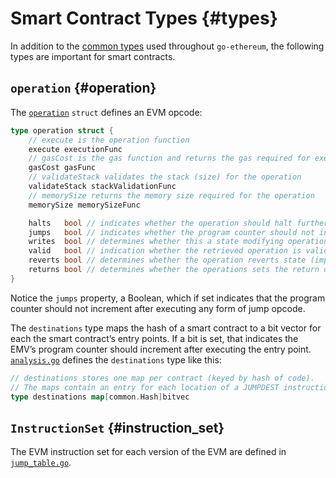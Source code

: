 # Smart Contract Types {#types}
In addition to the [common types](common.md#common) used throughout `go-ethereum`, the following types are important for smart contracts.

## `operation` {#operation}
The [`operation`](https://github.com/ethereum/go-ethereum/blob/master/core/vm/jump_table.go#L35-L51) `struct` defines an EVM opcode:

```go
type operation struct {
    // execute is the operation function
    execute executionFunc
    // gasCost is the gas function and returns the gas required for execution
    gasCost gasFunc
    // validateStack validates the stack (size) for the operation
    validateStack stackValidationFunc
    // memorySize returns the memory size required for the operation
    memorySize memorySizeFunc

    halts   bool // indicates whether the operation should halt further execution
    jumps   bool // indicates whether the program counter should not increment
    writes  bool // determines whether this a state modifying operation
    valid   bool // indication whether the retrieved operation is valid and known
    reverts bool // determines whether the operation reverts state (implicitly halts)
    returns bool // determines whether the operations sets the return data content
}
```

Notice the `jumps` property, a Boolean, which if set indicates that the program counter should not increment after executing any form of jump opcode.

The `destinations` type maps the hash of a smart contract to a bit vector for each the smart contract&rsquo;s entry points. If a bit is set, that indicates the EMV&rsquo;s program counter should increment after executing the entry point. [`analysis.go`](https://github.com/ethereum/go-ethereum/blob/master/core/vm/analysis.go#L25-L28) defines the `destinations` type like this:

```go
// destinations stores one map per contract (keyed by hash of code).
// The maps contain an entry for each location of a JUMPDEST instruction.
type destinations map[common.Hash]bitvec
```

## `InstructionSet` {#instruction_set}
The EVM instruction set for each version of the EVM are defined in [`jump_table.go`](https://github.com/ethereum/go-ethereum/blob/master/core/vm/jump_table.go#L60-L951). 
